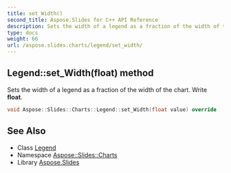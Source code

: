 ```yaml
---
title: set_Width()
second_title: Aspose.Slides for C++ API Reference
description: Sets the width of a legend as a fraction of the width of the chart. Write float.
type: docs
weight: 66
url: /aspose.slides.charts/legend/set_width/
---
```

## Legend::set_Width(float) method


Sets the width of a legend as a fraction of the width of the chart. Write **float**.

```cpp
void Aspose::Slides::Charts::Legend::set_Width(float value) override
```

## See Also

* Class [Legend](../)
* Namespace [Aspose::Slides::Charts](../../)
* Library [Aspose.Slides](../../../)
